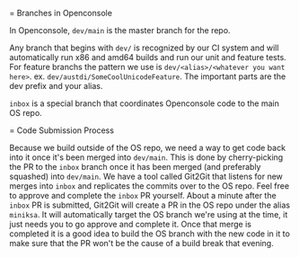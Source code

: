 
= Branches in Openconsole

In Openconsole, `dev/main` is the master branch for the repo.

Any branch that begins with `dev/` is recognized by our CI system and will automatically run x86 and amd64 builds and run our unit and feature tests. For feature branchs the pattern we use is `dev/<alias>/<whatever you want here>`. ex. `dev/austdi/SomeCoolUnicodeFeature`. The important parts are the dev prefix and your alias.

`inbox` is a special branch that coordinates Openconsole code to the main OS repo.

= Code Submission Process

Because we build outside of the OS repo, we need a way to get code back into it once it's been merged into `dev/main`. This is done by cherry-picking the PR to the `inbox` branch once it has been merged (and preferably squashed) into `dev/main`. We have a tool called Git2Git that listens for new merges into `inbox` and replicates the commits over to the OS repo. Feel free to approve and complete the `inbox` PR yourself. About a minute after the `inbox` PR is submitted, Git2Git will create a PR in the OS repo under the alias `miniksa`. It will automatically target the OS branch we're using at the time, it just needs you to go approve and complete it. Once that merge is completed it is a good idea to build the OS branch with the new code in it to make sure that the PR won't be the cause of a build break that evening.
